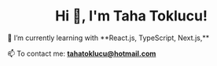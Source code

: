 <h1 align="center">Hi 👋, I'm Taha Toklucu!</h1>
🌱 I’m currently learning with **React.js, TypeScript, Next.js,**

📫 To contact me: **tahatoklucu@hotmail.com**
